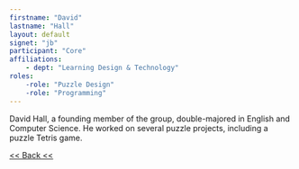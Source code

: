 ```yaml
---
firstname: "David"
lastname: "Hall"
layout: default
signet: "jb"
participant: "Core"
affiliations: 
    - dept: "Learning Design & Technology"
roles: 
    -role: "Puzzle Design"
    -role: "Programming"
---
```


David Hall, a founding member of the group, double-majored in English and Computer Science. He worked on several puzzle projects, including a puzzle Tetris game.

[<< Back <<](../people.html)